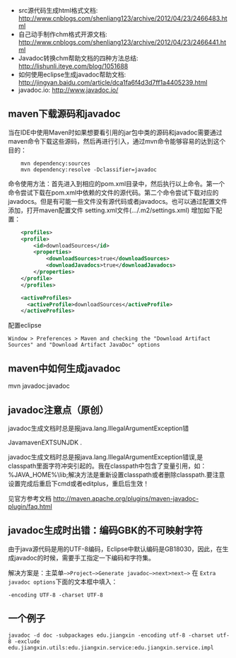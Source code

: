 

* src源代码生成html格式文档: <http://www.cnblogs.com/shenliang123/archive/2012/04/23/2466483.html>
* 自己动手制作chm格式开源文档: <http://www.cnblogs.com/shenliang123/archive/2012/04/23/2466441.html>
* Javadoc转换chm帮助文档的四种方法总结: <http://lishunli.iteye.com/blog/1051688>
* 如何使用eclipse生成javadoc帮助文档: <http://jingyan.baidu.com/article/dca1fa6f4d3d7ff1a4405239.html>
* javadoc.io: <http://www.javadoc.io/>


## maven下载源码和javadoc

当在IDE中使用Maven时如果想要看引用的jar包中类的源码和javadoc需要通过maven命令下载这些源码，然后再进行引入，通过mvn命令能够容易的达到这个目的：

```shell
    mvn dependency:sources
    mvn dependency:resolve -Dclassifier=javadoc
```

命令使用方法：首先进入到相应的pom.xml目录中，然后执行以上命令。第一个命令尝试下载在pom.xml中依赖的文件的源代码。第二个命令尝试下载对应的javadocs。但是有可能一些文件没有源代码或者javadocs。也可以通过配置文件添加，打开maven配置文件 setting.xml文件(.../.m2/settings.xml) 增加如下配置：

```xml
    <profiles>
    <profile>
        <id>downloadSources</id>
        <properties>
            <downloadSources>true</downloadSources>
            <downloadJavadocs>true</downloadJavadocs>
        </properties>
    </profile>
    </profiles>

    <activeProfiles>
      <activeProfile>downloadSources</activeProfile>
    </activeProfiles>
```

配置eclipse

    Window > Preferences > Maven and checking the "Download Artifact Sources" and "Download Artifact JavaDoc" options
	

## maven中如何生成javadoc

mvn javadoc:javadoc


## javadoc注意点（原创）

javadoc生成文档时总是报java.lang.IllegalArgumentException错

JavamavenEXTSUNJDK .

javadoc生成文档时总是报java.lang.IllegalArgumentException错误,是classpath里面字符冲突引起的。我在classpath中包含了变量引用，如：%JAVA_HOME%\lib;解决方法是重新设置classpath或者删除classpath.要注意设置完成后重启下cmd或者editplus，重启后生效！

见官方参考文档 http://maven.apache.org/plugins/maven-javadoc-plugin/faq.html


## javadoc生成时出错：编码GBK的不可映射字符

由于java源代码是用的UTF-8编码，Eclipse中默认编码是GB18030，因此，在生成javadoc的时候，需要手工指定一下编码和字符集。

解决方案是：主菜单`–>Project–>Generate javadoc–>next>next–>` 在 `Extra javadoc options`下面的文本框中填入：

`-encoding UTF-8 -charset UTF-8`

## 一个例子

`javadoc -d doc -subpackages edu.jiangxin -encoding utf-8 -charset utf-8 -exclude edu.jiangxin.utils:edu.jiangxin.service:edu.jiangxin.service.impl`
